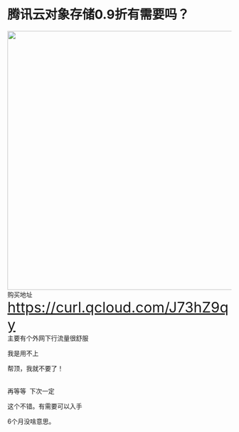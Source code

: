 # 腾讯云对象存储0.9折有需要吗？


<img id="aimg_qj4Kg" onclick="zoom(this, this.src, 0, 0, 0)" class="zoom" width="600" height="582" src="https://img.jpggod.com/file/jpggod/2020/11/13/988b57eb99bf8bf8b488f4682d1e604f.png" onmouseover="img_onmouseoverfunc(this)" onclick="zoom(this)" style="cursor:pointer" border="0" alt="" /><br />
购买地址<br />
<font size="6">https://curl.qcloud.com/J73hZ9qy</font><br />
主要有个外网下行流量很舒服

我是用不上

帮顶，我就不要了！<br />
<br />
<img src="static/image/smiley/default/smile.gif" smilieid="1" border="0" alt="" /><img src="static/image/smiley/default/smile.gif" smilieid="1" border="0" alt="" /><img src="static/image/smiley/default/smile.gif" smilieid="1" border="0" alt="" />

再等等&nbsp;&nbsp;下次一定

这个不错。有需要可以入手

6个月没啥意思。
